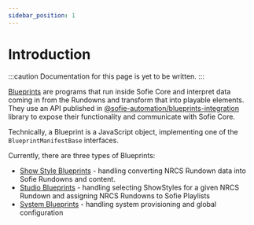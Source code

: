 ```yaml
---
sidebar_position: 1
---
```


# Introduction

:::caution
Documentation for this page is yet to be written.
:::

[Blueprints](../../user-guide/concepts-and-architecture.md#blueprints) are programs that run inside Sofie Core and interpret
data coming in from the Rundowns and transform that into playable elements. They use an API published in [@sofie-automation/blueprints-integration](https://sofie-automation.github.io/sofie-core/typedoc/modules/_sofie_automation_blueprints_integration.html) library to expose their functionality and communicate with Sofie Core.

Technically, a Blueprint is a JavaScript object, implementing one of the `BlueprintManifestBase` interfaces.

Currently, there are three types of Blueprints:

- [Show Style Blueprints](https://sofie-automation.github.io/sofie-core/typedoc/interfaces/_sofie_automation_blueprints_integration.ShowStyleBlueprintManifest.html) - handling converting NRCS Rundown data into Sofie Rundowns and content.
- [Studio Blueprints](https://sofie-automation.github.io/sofie-core/typedoc/interfaces/_sofie_automation_blueprints_integration.StudioBlueprintManifest.html) - handling selecting ShowStyles for a given NRCS Rundown and assigning NRCS Rundowns to Sofie Playlists
- [System Blueprints](https://sofie-automation.github.io/sofie-core/typedoc/interfaces/_sofie_automation_blueprints_integration.SystemBlueprintManifest.html) - handling system provisioning and global configuration
